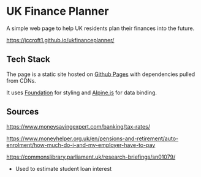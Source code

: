 # UK Finance Planner 

A simple web page to help UK residents plan their finances into the future. 

https://jccroft1.github.io/ukfinanceplanner/ 

## Tech Stack 

The page is a static site hosted on [Github Pages](https://pages.github.com/) with dependencies pulled from CDNs. 

It uses [Foundation](https://get.foundation/sites/docs/xy-grid.html) for styling and [Alpine.js](https://alpinejs.dev/directives/data) for data binding. 

## Sources 

https://www.moneysavingexpert.com/banking/tax-rates/

https://www.moneyhelper.org.uk/en/pensions-and-retirement/auto-enrolment/how-much-do-i-and-my-employer-have-to-pay

https://commonslibrary.parliament.uk/research-briefings/sn01079/
* Used to estimate student loan interest 
